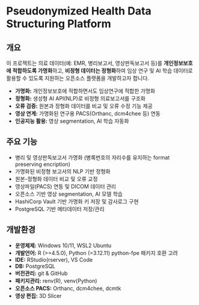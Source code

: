# Pseudonymized Health Data Structuring Platform

## 개요

이 프로젝트는 의료 데이터(예: EMR, 병리보고서, 영상판독보고서 등)를 **개인정보보호에 적합하도록 가명화**하고, **비정형 데이터는 정형화**하여 임상 연구 및 AI 학습 데이터로 활용할 수 있도록 지원하는 오픈소스 플랫폼을 개발하고자 합니다.

-   **가명화:** 개인정보보호에 적합하면서도 임상연구에 적합한 가명화
-   **정형화:** 생성형 AI API(NLP)로 비정형 의료보고서를 구조화
-   **오류 검증:** 원본과 정형화 데이터를 비교 및 오류 수정 기능 제공
-   **영상 연계:** 가명화된 연구용 PACS(Orthanc, dcm4chee 등) 연동
-   **인공지능 활용:** 영상 segmentation, AI 학습 자동화

## 주요 기능

-   병리 및 영상판독보고서 가명화 (병록번호의 자리수를 유지하는 format preserving encription)
-   가명화된 비정형 보고서의 NLP 기반 정형화
-   원본-정형화 데이터 비교 및 오류 교정
-   영상파일(PACS) 연동 및 DICOM 데이터 관리
-   오픈소스 기반 영상 segmentation, AI 모델 학습
-   HashiCorp Vault 기반 가명화 키 저장 및 감사로그 구현
-   PostgreSQL 기반 메타데이터 저장/관리

## 개발환경

-   **운영체제:** Windows 10/11, WSL2 Ubuntu
-   **개발언어:** R (\>=4.5.0), Python (=3.12.11) python-fpe 패키지 호환 고려
-   **IDE:** RStudio(rserver), VS Code
-   **DB:** PostgreSQL
-   **버전관리:** git & GitHub
-   **패키지관리:** renv(R), venv(Python)
-   **오픈소스 PACS:** Orthanc, dcm4chee, dcmtk
-   **영상 편집:** 3D Slicer
